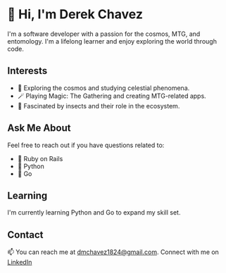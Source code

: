 # 👋 Hi, I'm Derek Chavez

I'm a software developer with a passion for the cosmos, MTG, and entomology. I'm a lifelong learner and enjoy exploring the world through code.

## Interests

- 🌌 Exploring the cosmos and studying celestial phenomena.
- 🪄 Playing Magic: The Gathering and creating MTG-related apps.
- 🦋 Fascinated by insects and their role in the ecosystem.

## Ask Me About

Feel free to reach out if you have questions related to:

- 💎 Ruby on Rails
- 🐍 Python
- 🐹 Go

## Learning

I'm currently learning Python and Go to expand my skill set.

## Contact

📫 You can reach me at dmchavez1824@gmail.com. Connect with me on [LinkedIn](https://www.linkedin.com/in/derek-chavez/)

<!---
DChavez18/DChavez18 is a ✨ special ✨ repository because its `README.md` (this file) appears on your GitHub profile.
You can click the Preview link to take a look at your changes.
--->
